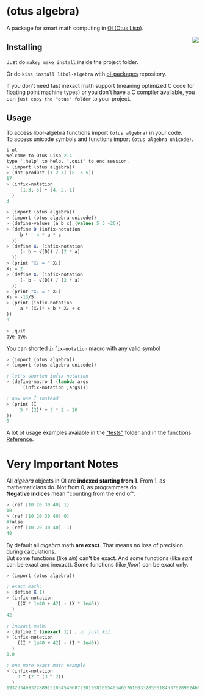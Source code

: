 (otus algebra)
==============

A package for smart math computing in [Ol (Otus Lisp)](https://github.com/yuriy-chumak/ol).

<a href="https://github.com/yuriy-chumak/libol-algebra/actions">
   <img align="right" src="https://github.com/yuriy-chumak/libol-algebra/actions/workflows/ci.yml/badge.svg">
</a>


## Installing

Just do `make; make install` inside the project folder.

Or do `kiss install libol-algebra` with [ol-packages](https://github.com/yuriy-chumak/ol-packages) repository.

If you don't need fast inexact math support (meaning optimized C code for floating point machine types) or you don't have a C compiler available,
you can `just copy the "otus" folder` to your project.


## Usage

To access libol-algebra functions import `(otus algebra)` in your code.  
To access unicode symbols and functions import `(otus algebra unicode)`.


```scheme
$ ol
Welcome to Otus Lisp 2.4
type ',help' to help, ',quit' to end session.
> (import (otus algebra))
> (dot-product [1 2 3] [8 -3 5])
17
> (infix-notation
     [1,3,-5] • [4,-2,-1]
  )
3
```
```scheme
> (import (otus algebra))
> (import (otus algebra unicode))
> (define-values (a b c) (values 5 3 -26))
> (define D (infix-notation
     b ² − 4 * a * c
  ))
> (define X₁ (infix-notation
     (- b + √(D)) / (2 * a)
  ))
> (print "X₁ = " X₁)
X₁ = 2
> (define X₂ (infix-notation
     (- b - √(D)) / (2 * a)
  ))
> (print "X₂ = " X₂)
X₂ = -13/5
> (print (infix-notation
     a * (X₂)² + b * X₂ + c
))
0

> ,quit
bye-bye.
```

You can shorted `infix-notation` macro with any valid symbol
```scheme
> (import (otus algebra))
> (import (otus algebra unicode))

; let's shorten infix-notation
> (define-macro Î (lambda args
     `(infix-notation ,args)))

; now use Î instead
> (print (Î
     5 * (2)² + 3 * 2 - 26
))
0

```


A lot of usage examples avaiable in the ["tests"](tests) folder
and in the functions [Reference](reference/README.md).


Very Important Notes
====================

All *algebra* objects in Ol are **indexed starting from 1**.
From 1, as mathematicians do. Not from 0, as programmers do.  
**Negative indices** mean "counting from the end of".

```scheme
> (ref [10 20 30 40] 1)
10
> (ref [10 20 30 40] 0)
#false
> (ref [10 20 30 40] -1)
40
```

By default all *algebra* math **are exact**.
That means no loss of precision during calculations.  
But some functions (like *sin*) can't be exact.
And some functions (like *sqrt* can be exact and inexact). Some functions (like *floor*) can be exact only.

```scheme
> (import (otus algebra))

; exact math:
> (define X 1)
> (infix-notation
    ((X * 1e40 + 42) - (X * 1e40))
  )
42

; inexact math:
> (define I (inexact 1)) ; or just #i1
> (infix-notation
    ((I * 1e40 + 42) - (I * 1e40))
  )
0.0

; one more exact math example
> (infix-notation
    3 ^ (2 ^ (3 ^ 2))
  )
19323349832288915105454068722019581055401465761603328550184537628902466746415537000017939429786029354390082329294586119505153509101332940884098040478728639542560550133727399482778062322407372338121043399668242276591791504658985882995272436541441
```
